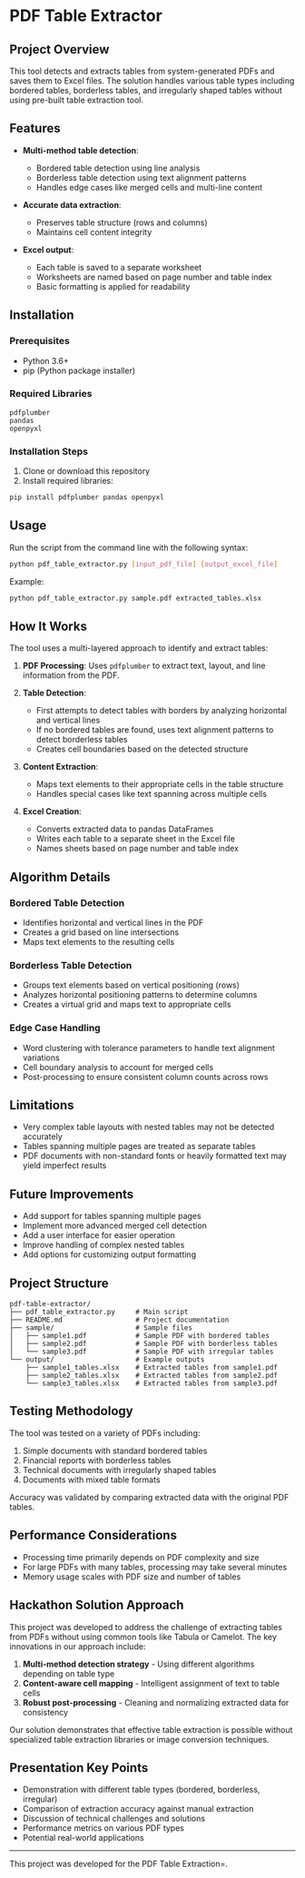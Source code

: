 # PDF Table Extractor

## Project Overview

This tool detects and extracts tables from system-generated PDFs and saves them to Excel files. The solution handles various table types including bordered tables, borderless tables, and irregularly shaped tables without using pre-built table extraction tool.
## Features

- **Multi-method table detection**:
  - Bordered table detection using line analysis
  - Borderless table detection using text alignment patterns
  - Handles edge cases like merged cells and multi-line content
  
- **Accurate data extraction**:
  - Preserves table structure (rows and columns)
  - Maintains cell content integrity
  
- **Excel output**:
  - Each table is saved to a separate worksheet
  - Worksheets are named based on page number and table index
  - Basic formatting is applied for readability

## Installation

### Prerequisites

- Python 3.6+
- pip (Python package installer)

### Required Libraries

```
pdfplumber
pandas
openpyxl
```

### Installation Steps

1. Clone or download this repository
2. Install required libraries:

```bash
pip install pdfplumber pandas openpyxl
```

## Usage

Run the script from the command line with the following syntax:

```bash
python pdf_table_extractor.py [input_pdf_file] [output_excel_file]
```

Example:

```bash
python pdf_table_extractor.py sample.pdf extracted_tables.xlsx
```

## How It Works

The tool uses a multi-layered approach to identify and extract tables:

1. **PDF Processing**: Uses `pdfplumber` to extract text, layout, and line information from the PDF.

2. **Table Detection**:
   - First attempts to detect tables with borders by analyzing horizontal and vertical lines
   - If no bordered tables are found, uses text alignment patterns to detect borderless tables
   - Creates cell boundaries based on the detected structure

3. **Content Extraction**:
   - Maps text elements to their appropriate cells in the table structure
   - Handles special cases like text spanning across multiple cells

4. **Excel Creation**:
   - Converts extracted data to pandas DataFrames
   - Writes each table to a separate sheet in the Excel file
   - Names sheets based on page number and table index

## Algorithm Details

### Bordered Table Detection

- Identifies horizontal and vertical lines in the PDF
- Creates a grid based on line intersections
- Maps text elements to the resulting cells

### Borderless Table Detection

- Groups text elements based on vertical positioning (rows)
- Analyzes horizontal positioning patterns to determine columns
- Creates a virtual grid and maps text to appropriate cells

### Edge Case Handling

- Word clustering with tolerance parameters to handle text alignment variations
- Cell boundary analysis to account for merged cells
- Post-processing to ensure consistent column counts across rows

## Limitations

- Very complex table layouts with nested tables may not be detected accurately
- Tables spanning multiple pages are treated as separate tables
- PDF documents with non-standard fonts or heavily formatted text may yield imperfect results

## Future Improvements

- Add support for tables spanning multiple pages
- Implement more advanced merged cell detection
- Add a user interface for easier operation
- Improve handling of complex nested tables
- Add options for customizing output formatting

## Project Structure

```
pdf-table-extractor/
├── pdf_table_extractor.py     # Main script
├── README.md                  # Project documentation
├── sample/                    # Sample files
│   ├── sample1.pdf            # Sample PDF with bordered tables
│   ├── sample2.pdf            # Sample PDF with borderless tables
│   └── sample3.pdf            # Sample PDF with irregular tables
└── output/                    # Example outputs
    ├── sample1_tables.xlsx    # Extracted tables from sample1.pdf
    ├── sample2_tables.xlsx    # Extracted tables from sample2.pdf
    └── sample3_tables.xlsx    # Extracted tables from sample3.pdf
```

## Testing Methodology

The tool was tested on a variety of PDFs including:
1. Simple documents with standard bordered tables
2. Financial reports with borderless tables
3. Technical documents with irregularly shaped tables
4. Documents with mixed table formats

Accuracy was validated by comparing extracted data with the original PDF tables.

## Performance Considerations

- Processing time primarily depends on PDF complexity and size
- For large PDFs with many tables, processing may take several minutes
- Memory usage scales with PDF size and number of tables

## Hackathon Solution Approach

This project was developed to address the challenge of extracting tables from PDFs without using common tools like Tabula or Camelot. The key innovations in our approach include:

1. **Multi-method detection strategy** - Using different algorithms depending on table type
2. **Content-aware cell mapping** - Intelligent assignment of text to table cells
3. **Robust post-processing** - Cleaning and normalizing extracted data for consistency

Our solution demonstrates that effective table extraction is possible without specialized table extraction libraries or image conversion techniques.

## Presentation Key Points

- Demonstration with different table types (bordered, borderless, irregular)
- Comparison of extraction accuracy against manual extraction
- Discussion of technical challenges and solutions
- Performance metrics on various PDF types
- Potential real-world applications

---

This project was developed for the PDF Table Extraction=.

